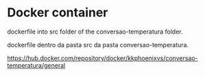 # Docker container

dockerfile into src folder of the conversao-temperatura folder.

dockerfile dentro da pasta src da pasta conversao-temperatura.

https://hub.docker.com/repository/docker/kkphoenixvs/conversao-temperatura/general
